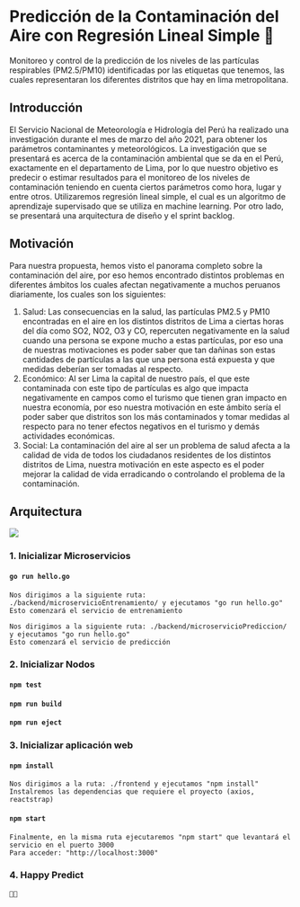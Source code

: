 # Predicción de la Contaminación del Aire con Regresión Lineal Simple 🤖

Monitoreo y control de la predicción de los niveles de las partículas respirables (PM2.5/PM10) identificadas por las etiquetas que tenemos, las cuales representaran los diferentes distritos que hay en lima metropolitana.

## Introducción

El Servicio Nacional de Meteorología e Hidrología del Perú ha realizado una investigación durante el mes de marzo del año 2021, para obtener los parámetros contaminantes y meteorológicos. La investigación que se presentará es acerca de la contaminación ambiental que se da en el Perú, exactamente en el departamento de Lima, por lo que nuestro objetivo es predecir o estimar resultados para el monitoreo de los niveles de contaminación teniendo en cuenta ciertos parámetros como hora, lugar y entre otros.
Utilizaremos regresión lineal simple, el cual es un algoritmo de aprendizaje supervisado que se utiliza en machine learning. Por otro lado, se presentará una arquitectura de diseño y el sprint backlog.

## Motivación

Para nuestra propuesta, hemos visto el panorama completo sobre la contaminación del aire, por eso hemos encontrado distintos problemas en diferentes ámbitos los cuales afectan negativamente a muchos peruanos diariamente, los cuales son los siguientes:

<ol>
  <li>Salud: Las consecuencias en la salud, las partículas PM2.5 y PM10 encontradas en el aire en los distintos distritos de Lima a ciertas horas del día como SO2, NO2, O3 y CO, repercuten negativamente en la salud cuando una persona se expone mucho a estas partículas, por eso una de nuestras motivaciones es poder saber que tan dañinas son estas cantidades de partículas a las que una persona está expuesta y que medidas deberían ser tomadas al respecto.</li>
  <li>Económico: Al ser Lima la capital de nuestro país, el que este contaminada con este tipo de partículas es algo que impacta negativamente en campos como el turismo que tienen gran impacto en nuestra economía, por eso nuestra motivación en este ámbito sería el poder saber que distritos son los más contaminados y tomar medidas al respecto para no tener efectos negativos en el turismo y demás actividades económicas.</li>
  <li>Social: La contaminación del aire al ser un problema de salud afecta a la calidad de vida de todos los ciudadanos residentes de los distintos distritos de Lima, nuestra motivación en este aspecto es el poder mejorar la calidad de vida erradicando o controlando el problema de la contaminación.</li>
</ol>

## Arquitectura

![  ](https://i.ibb.co/LtW5RXt/Dise-o-de-arquitectura.png)

### 1. Inicializar Microservicios

#### `go run hello.go`

    Nos dirigimos a la siguiente ruta: ./backend/microservicioEntrenamiento/ y ejecutamos "go run hello.go"
    Esto comenzará el servicio de entrenamiento

    Nos dirigimos a la siguiente ruta: ./backend/microservicioPrediccion/ y ejecutamos "go run hello.go"
    Esto comenzará el servicio de predicción

### 2. Inicializar Nodos

#### `npm test`

#### `npm run build`

#### `npm run eject`

### 3. Inicializar aplicación web

#### `npm install`

    Nos dirigimos a la ruta: ./frontend y ejecutamos "npm install"
    Instalremos las dependencias que requiere el proyecto (axios, reactstrap)

#### `npm start`

    Finalmente, en la misma ruta ejecutaremos "npm start" que levantará el servicio en el puerto 3000
    Para acceder: "http://localhost:3000"

### 4. Happy Predict

    🤖🤖
